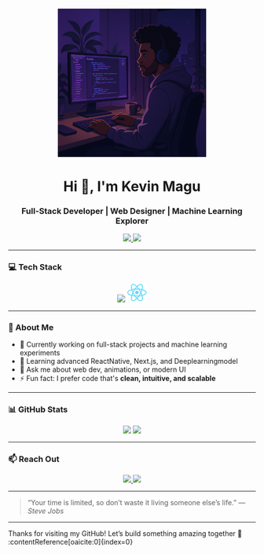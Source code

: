 <!-- GitHub README with Custom Banner -->
<p align="center">
  <img src="https://raw.githubusercontent.com/kevinmagu418/kevinmagu418/main/kevin-banner.png" alt="Kevin Magu Banner" width="60%" height="60%" />
</p>

<h1 align="center">Hi 👋, I'm Kevin Magu</h1>
<h3 align="center">Full-Stack Developer | Web Designer | Machine Learning Explorer</h3>

<p align="center">
  <a href="https://kevins-portfolio-green.vercel.app" target="_blank">
    <img src="https://img.shields.io/badge/Portfolio-Live-green?style=for-the-badge&logo=vercel&logoColor=white" />
  </a>
  <a href="mailto:kevomagunas439@gmail.com">
    <img src="https://img.shields.io/badge/Email-Me-blue?style=for-the-badge&logo=gmail&logoColor=white" />
  </a>
</p>

---

### 💻 Tech Stack
<p align="center">
  <img src="https://skillicons.dev/icons?i=js,ts,react,nextjs,nodejs,express,html,css,tailwind,python,mongodb,mysql,postgres,git,github,linux" />
  <img src="https://raw.githubusercontent.com/devicons/devicon/master/icons/react/react-original.svg" alt="React Native" width="40" height="40" title="React Native"/>
</p>


---

### 🧠 About Me

- 🔭 Currently working on full-stack projects and machine learning experiments  
- 🌱 Learning advanced ReactNative, Next.js, and Deeplearningmodel  
- 💬 Ask me about web dev, animations, or modern UI  
- ⚡ Fun fact: I prefer code that's **clean, intuitive, and scalable**

---

### 📊 GitHub Stats

<p align="center">
  <img src="https://github-readme-stats.vercel.app/api?username=kevinmagu418&show_icons=true&theme=radical" height="150"/>
  <img src="https://github-readme-stats.vercel.app/api/top-langs/?username=kevinmagu418&layout=compact&theme=radical" height="150"/>
</p>

---

### 📫 Reach Out

<p align="center">
  <a href="https://instagram.com/kevthe_soulsnatcher">
    <img src="https://img.shields.io/badge/@kevthe_soulsnatcher-Instagram-E4405F?style=for-the-badge&logo=instagram&logoColor=white" />
  </a>
  <a href="https://github.com/kevinmagu418">
    <img src="https://img.shields.io/badge/GitHub-kevinmagu418-181717?style=for-the-badge&logo=github&logoColor=white" />
  </a>
</p>

---

> “Your time is limited, so don’t waste it living someone else’s life.” — *Steve Jobs*

---

Thanks for visiting my GitHub! Let’s build something amazing together 🚀 ​:contentReference[oaicite:0]{index=0}​
